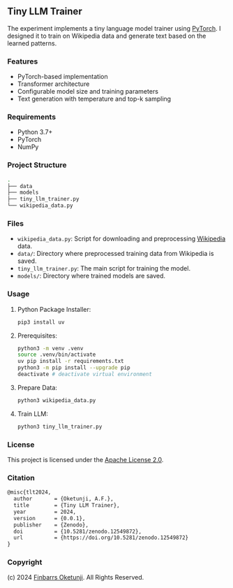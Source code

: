 ## Tiny LLM Trainer

The experiment implements a tiny language model trainer using [PyTorch](https://pytorch.org/). I designed it to train on Wikipedia data and generate text based on the learned patterns.

### Features

- PyTorch-based implementation
- Transformer architecture
- Configurable model size and training parameters
- Text generation with temperature and top-k sampling

### Requirements

- Python 3.7+
- PyTorch
- NumPy

### Project Structure

```sh
.
├── data
├── models
├── tiny_llm_trainer.py
└── wikipedia_data.py
```

### Files

- `wikipedia_data.py`: Script for downloading and preprocessing [Wikipedia](https://www.wikipedia.org) data.
- `data/`: Directory where preprocessed training data from Wikipedia is saved.
- `tiny_llm_trainer.py`: The main script for training the model.
- `models/`: Directory where trained models are saved.

### Usage

1. Python Package Installer:

   ```sh
   pip3 install uv
   ```

2. Prerequisites:

   ```sh
   python3 -m venv .venv
   source .venv/bin/activate
   uv pip install -r requirements.txt
   python3 -m pip install --upgrade pip
   deactivate # deactivate virtual environment
   ```

3. Prepare Data:

   ```sh
   python3 wikipedia_data.py
   ```

4. Train LLM:

   ```sh
   python3 tiny_llm_trainer.py
   ```

### License

This project is licensed under the [Apache License 2.0](./LICENSE).

### Citation

```tex
@misc{tlt2024,
  author       = {Oketunji, A.F.},
  title        = {Tiny LLM Trainer},
  year         = 2024,
  version      = {0.0.1},
  publisher    = {Zenodo},
  doi          = {10.5281/zenodo.12549872},
  url          = {https://doi.org/10.5281/zenodo.12549872}
}
```

### Copyright

(c) 2024 [Finbarrs Oketunji](https://finbarrs.eu). All Rights Reserved.